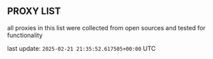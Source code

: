 ## PROXY LIST

all proxies in this list were collected from open sources and tested for functionality

last update: `2025-02-21 21:35:52.617505+00:00` UTC